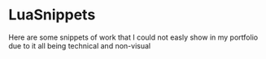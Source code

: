 # LuaSnippets
Here are some snippets of work that I could not easly show in my portfolio due to it all being technical and non-visual
